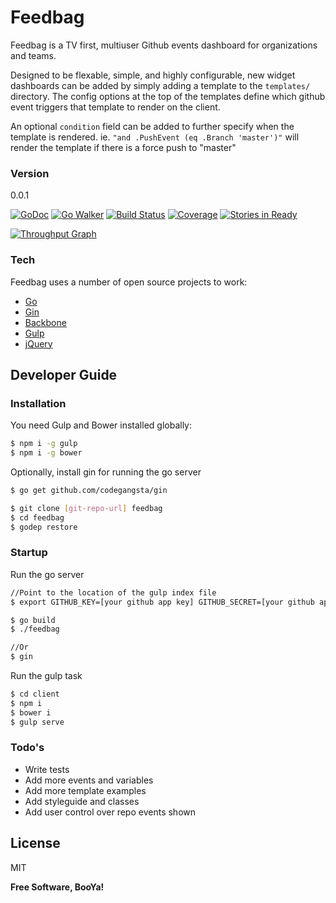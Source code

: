 # Feedbag

Feedbag is a TV first, multiuser Github events dashboard for organizations and teams.

Designed to be flexable, simple, and highly configurable, new widget dashboards can be added by simply adding a template to the `templates/` directory. The config options at the top of the templates define which github event triggers that template to render on the client.

An optional `condition` field can be added to further specify when the template is rendered. ie. `"and .PushEvent (eq .Branch 'master')"` will render the template if there is a force push to "master"

### Version
0.0.1


[![GoDoc](https://godoc.org/github.com/mojotech/feedbag?status.svg)](https://godoc.org/github.com/mojotech/feedbag) [![Go Walker](http://gowalker.org/api/v1/badge)](https://gowalker.org/github.com/mojotech/feedbag) [![Build Status](https://travis-ci.org/mojotech/feedbag.svg)](https://travis-ci.org/mojotech/feedbag) [![Coverage](http://gocover.io/_badge/github.com/mojotech/feedbag)](http://gocover.io/github.com/mojotech/feedbag) [![Stories in
Ready](https://badge.waffle.io/mojotech/FeedBag.svg?label=ready&title=Ready)](http://waffle.io/mojotech/FeedBag)

[![Throughput Graph](https://graphs.waffle.io/mojotech/feedbag/throughput.svg)](https://waffle.io/mojotech/feedbag/metrics)

### Tech

Feedbag uses a number of open source projects to work:

* [Go]
* [Gin]
* [Backbone]
* [Gulp]
* [jQuery]

## Developer Guide

### Installation

You need Gulp and Bower installed globally:

```sh
$ npm i -g gulp
$ npm i -g bower
```

Optionally, install gin for running the go server

```sh
$ go get github.com/codegangsta/gin
```

```sh
$ git clone [git-repo-url] feedbag
$ cd feedbag
$ godep restore
```

### Startup

Run the go server

```sh
//Point to the location of the gulp index file
$ export GITHUB_KEY=[your github app key] GITHUB_SECRET=[your github app secret]

$ go build
$ ./feedbag

//Or
$ gin
```

Run the gulp task

```sh
$ cd client
$ npm i
$ bower i
$ gulp serve
```

### Todo's

 - Write tests
 - Add more events and variables
 - Add more template examples
 - Add styleguide and classes
 - Add user control over repo events shown

License
----

MIT


**Free Software, BooYa!**

[Go]:http://golang.org
[Gin]:http://gin-gonic.github.io/gin/
[jQuery]:http://jquery.com
[Backbone]:http://backbonejs.org
[Gulp]:http://gulpjs.com
